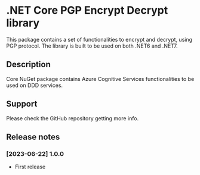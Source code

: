 # .NET Core PGP Encrypt Decrypt library

This package contains a set of functionalities to encrypt and decrypt, using PGP protocol.
The library is built to be used on both .NET6 and .NET7.


## Description

Core NuGet package contains Azure Cognitive Services functionalities to be used on DDD services.


## Support

Please check the GitHub repository getting more info.



## Release notes

### [2023-06-22] 1.0.0
- First release